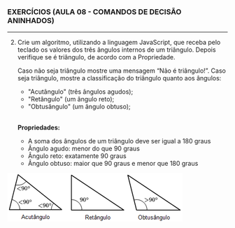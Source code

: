 

### EXERCÍCIOS (AULA 08 - COMANDOS DE DECISÃO ANINHADOS)
<hr>

2. Crie um algoritmo, utilizando a linguagem JavaScript, que receba pelo teclado os valores dos três ângulos internos de um triângulo. Depois verifique se é triângulo, de acordo com a Propriedade.

   Caso não seja triângulo mostre uma mensagem “Não é triângulo!”.
   Caso seja triângulo, mostre a classificação do triângulo quanto aos ângulos:
      *	"Acutângulo" (três ângulos agudos);
      *	"Retângulo" (um ângulo reto);
      *	"Obtusângulo" (um ângulo obtuso);

   <br>
   
   **Propriedades:**
   
   *	A soma dos ângulos de um triângulo deve ser igual a 180 graus
   *	Ângulo agudo: menor do que 90 graus
   *	Ângulo reto: exatamente 90 graus
   *	Ângulo obtuso: maior que 90 graus e menor que 180 graus

![Triângulos](Aula08-Exercicio02.png)